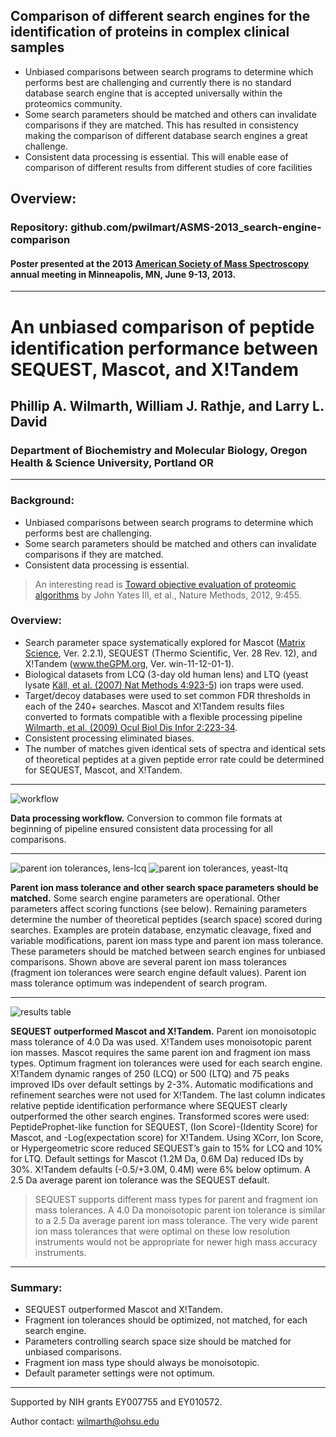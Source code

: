 ## Comparison of different search engines for the identification of proteins in complex clinical samples

* Unbiased comparisons between search programs to determine which performs best are challenging and currently there is no standard database search engine that is accepted universally within the proteomics community.
* Some search parameters should be matched and others can invalidate comparisons if they are matched. This has resulted in consistency making the comparison of different database search engines a great challenge.
* Consistent data processing is essential. This will enable ease of comparison of different results from different studies of core facilities

## Overview:
### Repository: github.com/pwilmart/ASMS-2013_search-engine-comparison

#### Poster presented at the 2013 [American Society of Mass Spectroscopy](https://www.asms.org) annual meeting in Minneapolis, MN, June 9-13, 2013.

---

# An unbiased comparison of peptide identification performance between SEQUEST, Mascot, and X!Tandem

## Phillip A. Wilmarth, William J. Rathje, and Larry L. David

### Department of Biochemistry and Molecular Biology, Oregon Health & Science University, Portland OR

---

### Background:  
- Unbiased comparisons between search programs to determine which performs best are challenging.
- Some search parameters should be matched and others can invalidate comparisons if they are matched.
- Consistent data processing is essential.

> An interesting read is [Toward objective evaluation of proteomic algorithms](https://www.nature.com/articles/nmeth.1983) by John Yates III, et al., Nature Methods, 2012, 9:455.

### Overview:  
- Search parameter space systematically explored for Mascot ([Matrix Science](http://www.matrixscience.com/search_form_select.html), Ver. 2.2.1), SEQUEST (Thermo Scientific, Ver. 28 Rev. 12), and X!Tandem (www.theGPM.org, Ver. win-11-12-01-1).
- Biological datasets from LCQ (3-day old human lens) and LTQ (yeast lysate [Käll, et al. (2007) Nat Methods 4:923-5](https://www.nature.com/articles/nmeth1113)) ion traps were used.
- Target/decoy databases were used to set common FDR thresholds in each of the 240+ searches.
Mascot and X!Tandem results files converted to formats compatible with a flexible processing pipeline [Wilmarth, et al. (2009) Ocul Biol Dis Infor 2:223-34](https://link.springer.com/article/10.1007/s12177-009-9042-6).
- Consistent processing eliminated biases.
- The number of matches given identical sets of spectra and identical sets of theoretical peptides at a given peptide error rate could be determined for SEQUEST, Mascot, and X!Tandem.

---

![workflow](images/Picture1.png)

**Data processing workflow.**  Conversion to common file formats at beginning of pipeline ensured consistent data processing for all comparisons.

---

![parent ion tolerances, lens-lcq](images/Picture2.png)
![parent ion tolerances, yeast-ltq](images/Picture3.png)

**Parent ion mass tolerance and other search space parameters should be matched.**  Some search engine parameters are operational. Other parameters affect scoring functions (see below). Remaining parameters determine the number of theoretical peptides (search space) scored during searches. Examples are protein database, enzymatic cleavage, fixed and variable modifications, parent ion mass type and parent ion mass tolerance. These parameters should be matched between search engines for unbiased comparisons. Shown above are several parent ion mass tolerances (fragment ion tolerances were search engine default values). Parent ion mass tolerance optimum was independent of search program.

---
![results table](images/Picture6.png)

**SEQUEST outperformed Mascot and X!Tandem.**  Parent ion monoisotopic mass tolerance of 4.0 Da was used. X!Tandem uses monoisotopic parent ion masses. Mascot requires the same  parent ion and fragment ion mass types. Optimum fragment ion tolerances were used for each search engine. X!Tandem dynamic ranges of 250 (LCQ) or 500 (LTQ) and 75 peaks improved IDs over default settings by 2-3%. Automatic modifications and refinement searches were not used for X!Tandem. The last column indicates relative peptide identification performance where SEQUEST clearly outperformed the other search engines. Transformed scores were used: PeptideProphet-like function for SEQUEST, (Ion Score)-(Identity Score) for Mascot, and -Log(expectation score) for X!Tandem. Using XCorr, Ion Score, or Hypergeometric score reduced SEQUEST’s gain to 15% for LCQ and 10% for LTQ. Default settings for Mascot (1.2M Da, 0.6M Da) reduced IDs by 30%. X!Tandem defaults (-0.5/+3.0M, 0.4M) were 6% below optimum. A 2.5 Da average parent ion tolerance was the SEQUEST default.

> SEQUEST supports different mass types for parent and fragment ion mass tolerances. A 4.0 Da monoisotopic parent ion tolerance is similar to a 2.5 Da average parent ion mass tolerance. The very wide parent ion mass tolerances that were optimal on these low resolution instruments would not be appropriate for newer high mass accuracy instruments.

---

### Summary:  
- SEQUEST outperformed Mascot and X!Tandem.
- Fragment ion tolerances should be optimized, not matched, for each search engine.
- Parameters controlling search space size should be matched for unbiased comparisons.
- Fragment ion mass type should always be monoisotopic.
- Default parameter settings were not optimum.

---

Supported by NIH grants EY007755 and EY010572.

Author contact: wilmarth@ohsu.edu




